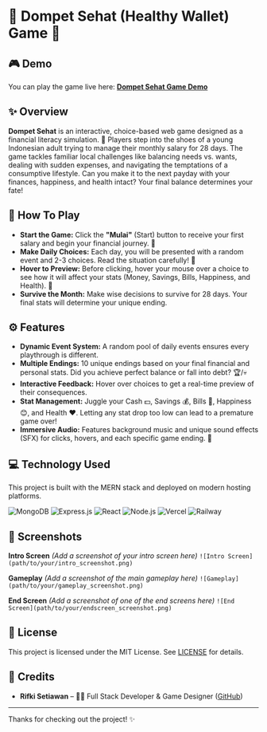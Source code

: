 # 💸 Dompet Sehat (Healthy Wallet) Game 💸

## 🎮 Demo

You can play the game live here: [**Dompet Sehat Game Demo**](https://dompet-sehat-game.vercel.app/)

## ✨ Overview

**Dompet Sehat** is an interactive, choice-based web game designed as a financial literacy simulation. 🧠 Players step into the shoes of a young Indonesian adult trying to manage their monthly salary for 28 days. The game tackles familiar local challenges like balancing needs vs. wants, dealing with sudden expenses, and navigating the temptations of a consumptive lifestyle. Can you make it to the next payday with your finances, happiness, and health intact? Your final balance determines your fate!

## 🎲 How To Play

* **Start the Game:** Click the **"Mulai"** (Start) button to receive your first salary and begin your financial journey. 🚀
* **Make Daily Choices:** Each day, you will be presented with a random event and 2-3 choices. Read the situation carefully! 🤔
* **Hover to Preview:** Before clicking, hover your mouse over a choice to see how it will affect your stats (Money, Savings, Bills, Happiness, and Health). 👀
* **Survive the Month:** Make wise decisions to survive for 28 days. Your final stats will determine your unique ending.

## ⚙️ Features

* **Dynamic Event System:** A random pool of daily events ensures every playthrough is different.
* **Multiple Endings:** 10 unique endings based on your final financial and personal stats. Did you achieve perfect balance or fall into debt? 🏆/💀
* **Interactive Feedback:** Hover over choices to get a real-time preview of their consequences.
* **Stat Management:** Juggle your Cash 💵, Savings 💰, Bills 🧾, Happiness 😊, and Health ❤️. Letting any stat drop too low can lead to a premature game over!
* **Immersive Audio:** Features background music and unique sound effects (SFX) for clicks, hovers, and each specific game ending. 🎵

## 💻 Technology Used

This project is built with the MERN stack and deployed on modern hosting platforms.

![MongoDB](https://img.shields.io/badge/MongoDB-47A248?style=for-the-badge&logo=mongodb&logoColor=white)
![Express.js](https://img.shields.io/badge/Express.js-000000?style=for-the-badge&logo=express&logoColor=white)
![React](https://img.shields.io/badge/React-20232A?style=for-the-badge&logo=react&logoColor=61DAFB)
![Node.js](https://img.shields.io/badge/Node.js-339933?style=for-the-badge&logo=nodedotjs&logoColor=white)
![Vercel](https://img.shields.io/badge/Vercel-000000?style=for-the-badge&logo=vercel&logoColor=white)
![Railway](https://img.shields.io/badge/Railway-0B0D0E?style=for-the-badge&logo=railway&logoColor=white)

## 📸 Screenshots

**Intro Screen**
*(Add a screenshot of your intro screen here)*
`![Intro Screen](path/to/your/intro_screenshot.png)`

**Gameplay**
*(Add a screenshot of the main gameplay here)*
`![Gameplay](path/to/your/gameplay_screenshot.png)`

**End Screen**
*(Add a screenshot of one of the end screens here)*
`![End Screen](path/to/your/endscreen_screenshot.png)`

## 📄 License

This project is licensed under the MIT License. See [LICENSE](LICENSE) for details.

## 🙏 Credits

* **Rifki Setiawan** – 👨‍💻 Full Stack Developer & Game Designer ([GitHub](https://github.com/rifkisetiawan0101))

---
Thanks for checking out the project! ✨
